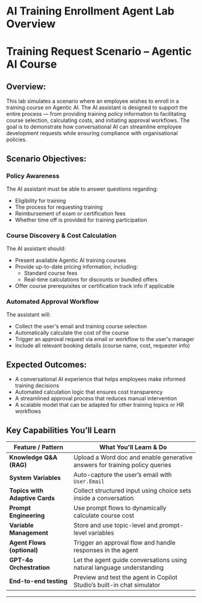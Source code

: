 # AI Training Enrollment Agent Lab Overview


# Training Request Scenario – Agentic AI Course

## Overview:
This lab simulates a scenario where an employee wishes to enroll in a training course on Agentic AI. The AI assistant is designed to support the entire process — from providing training policy information to facilitating course selection, calculating costs, and initiating approval workflows. The goal is to demonstrate how conversational AI can streamline employee development requests while ensuring compliance with organisational policies.

## Scenario Objectives:

### Policy Awareness
The AI assistant must be able to answer questions regarding:

- Eligibility for training
- The process for requesting training
- Reimbursement of exam or certification fees
- Whether time off is provided for training participation

### Course Discovery & Cost Calculation
The AI assistant should:

- Present available Agentic AI training courses
- Provide up-to-date pricing information, including:
  - Standard course fees
  - Real-time calculations for discounts or bundled offers
- Offer course prerequisites or certification track info if applicable

### Automated Approval Workflow
The assistant will:

- Collect the user's email and training course selection
- Automatically calculate the cost of the course
- Trigger an approval request via email or workflow to the user's manager
- Include all relevant booking details (course name, cost, requester info)

## Expected Outcomes:

- A conversational AI experience that helps employees make informed training decisions
- Automated calculation logic that ensures cost transparency
- A streamlined approval process that reduces manual intervention
- A scalable model that can be adapted for other training topics or HR workflows


## Key Capabilities You’ll Learn
| Feature / Pattern                      | What You'll Learn & Do                                                      |
|---------------------------------------|------------------------------------------------------------------------------|
| **Knowledge Q&A (RAG)**               | Upload a Word doc and enable generative answers for training policy queries |
| **System Variables**                  | Auto-capture the user’s email with `User.Email`                             |
| **Topics with Adaptive Cards**        | Collect structured input using choice sets inside a conversation            |
| **Prompt Engineering**                | Use prompt flows to dynamically calculate course cost                       |
| **Variable Management**               | Store and use topic-level and prompt-level variables                        |
| **Agent Flows (optional)**         | Trigger an approval flow and handle responses in the agent                  |
| **GPT-4o Orchestration**              | Let the agent guide conversations using natural language understanding      |
| **End-to-end testing**                | Preview and test the agent in Copilot Studio’s built-in chat simulator      |
---
